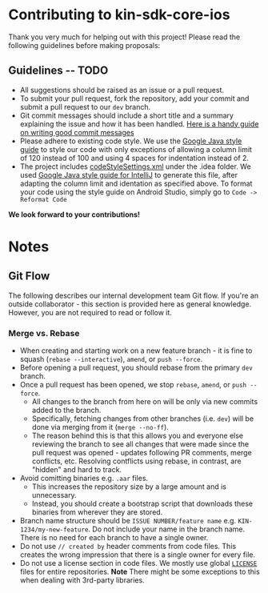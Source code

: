 # Contributing to kin-sdk-core-ios

Thank you very much for helping out with this project!
Please read the following guidelines before making proposals:

## Guidelines -- TODO

* All suggestions should be raised as an issue or a pull request.
* To submit your pull request, fork the repository, add your commit and submit a pull request to our `dev` branch.
* Git commit messages should include a short title and a summary explaining the issue and how it has been handled.
[Here is a handy guide on writing good commit messages](https://chris.beams.io/posts/git-commit/)
* Please adhere to existing code style. We use the [Google Java style guide](https://google.github.io/styleguide/javaguide.html)
to style our code with only exceptions of allowing a column limit of 120 instead of 100 and using 4 spaces for indentation instead of 2.
* The project includes [codeStyleSettings.xml](.idea/codeStyleSettings.xml) under the .idea folder. We used 
[Google Java style guide for IntelliJ](https://github.com/google/styleguide/blob/gh-pages/intellij-java-google-style.xml)
to generate this file, after adapting the column limit and identation as specified above. To format your code using the style 
guide on Android Studio, simply go to `Code -> Reformat Code`

**We look forward to your contributions!**

# Notes

## Git Flow

The following describes our internal development team Git flow.
If you're an outside collaborator - this section is provided here as general knowledge.
However, you are not required to read or follow it.

### Merge vs. Rebase

- When creating and starting work on a new feature branch - it is fine to
squash (`rebase --interactive`), `amend`, or `push --force`.
- Before opening a pull request, you should rebase from the primary `dev` branch.
- Once a pull request has been opened, we stop `rebase`, `amend`, or `push --force`.
  - All changes to the branch from here on will be only via new commits added to the branch.
  - Specifically, fetching changes from other branches (i.e. `dev`)
will be done via merging from it (`merge --no-ff`).
  - The reason behind this is that this allows you and everyone else reviewing
the branch to see all changes that were made since the pull request was opened -
updates following PR comments, merge conflicts, etc. Resolving contflicts using rebase, in  contrast,
are "hidden" and hard to track.
- Avoid comitting binaries e.g. `.aar` files.
  - This increases the repository size by a large amount and is unnecessary.
  - Instead, you should create a bootstrap script that downloads these binaries
from wherever they are stored.
- Branch name structure should be `ISSUE NUMBER/feature name` e.g. `KIN-1234/my-new-feature`.
Do not include your name in the branch name. There is no need for each branch to have a single owner.
- Do not use `// created by` header comments from code files. This creates the wrong impression
that there is a single owner for every file.
- Do not use a license section in code files. We mostly use global [`LICENSE`](LICENSE)
files for entire repositories. **Note** There might be some exceptions to this
when dealing with 3rd-party libraries.
